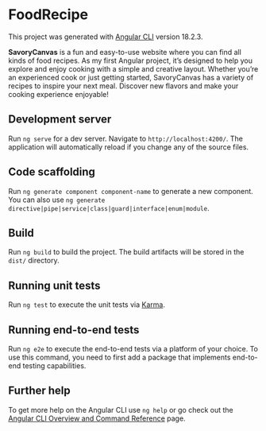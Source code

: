 # FoodRecipe

This project was generated with [Angular CLI](https://github.com/angular/angular-cli) version 18.2.3.

**SavoryCanvas** is a fun and easy-to-use website where you can find all kinds of food recipes. As my first Angular project, it’s designed to help you explore and enjoy cooking with a simple and creative layout. Whether you’re an experienced cook or just getting started, SavoryCanvas has a variety of recipes to inspire your next meal. Discover new flavors and make your cooking experience enjoyable!

## Development server

Run `ng serve` for a dev server. Navigate to `http://localhost:4200/`. The application will automatically reload if you change any of the source files.

## Code scaffolding

Run `ng generate component component-name` to generate a new component. You can also use `ng generate directive|pipe|service|class|guard|interface|enum|module`.

## Build

Run `ng build` to build the project. The build artifacts will be stored in the `dist/` directory.

## Running unit tests

Run `ng test` to execute the unit tests via [Karma](https://karma-runner.github.io).

## Running end-to-end tests

Run `ng e2e` to execute the end-to-end tests via a platform of your choice. To use this command, you need to first add a package that implements end-to-end testing capabilities.

## Further help

To get more help on the Angular CLI use `ng help` or go check out the [Angular CLI Overview and Command Reference](https://angular.dev/tools/cli) page.
